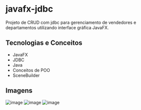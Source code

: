 # javafx-jdbc

Projeto de CRUD com jdbc para gerenciamento de vendedores e departamentos utilizando interface gráfica JavaFX.

## Tecnologias e Conceitos
- JavaFX
- JDBC
- Java
- Conceitos de POO
- SceneBuilder

## Imagens
![image](https://github.com/gabrielreisresende/javafx-jdbc/assets/123999571/6c9d7b9e-0c4e-4bce-8dda-a3e7d53395e5)
![image](https://github.com/gabrielreisresende/javafx-jdbc/assets/123999571/dbc27eb0-8a71-49aa-bc06-26b88f375cad)
![image](https://github.com/gabrielreisresende/javafx-jdbc/assets/123999571/0b45bbfc-c979-48a3-9ad5-fcc2cd463411)

